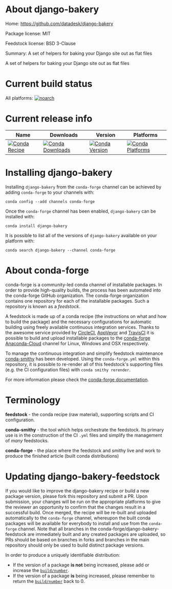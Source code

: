About django-bakery
===================

Home: https://github.com/datadesk/django-bakery

Package license: MIT

Feedstock license: BSD 3-Clause

Summary: A set of helpers for baking your Django site out as flat files

A set of helpers for baking your Django site out as flat files


Current build status
====================

All platforms:
[![noarch](https://img.shields.io/circleci/project/github/conda-forge/django-bakery-feedstock/master.svg?label=noarch)](https://circleci.com/gh/conda-forge/django-bakery-feedstock)

Current release info
====================

| Name | Downloads | Version | Platforms |
| --- | --- | --- | --- |
| [![Conda Recipe](https://img.shields.io/badge/recipe-django--bakery-green.svg)](https://anaconda.org/conda-forge/django-bakery) | [![Conda Downloads](https://img.shields.io/conda/dn/conda-forge/django-bakery.svg)](https://anaconda.org/conda-forge/django-bakery) | [![Conda Version](https://img.shields.io/conda/vn/conda-forge/django-bakery.svg)](https://anaconda.org/conda-forge/django-bakery) | [![Conda Platforms](https://img.shields.io/conda/pn/conda-forge/django-bakery.svg)](https://anaconda.org/conda-forge/django-bakery) |

Installing django-bakery
========================

Installing `django-bakery` from the `conda-forge` channel can be achieved by adding `conda-forge` to your channels with:

```
conda config --add channels conda-forge
```

Once the `conda-forge` channel has been enabled, `django-bakery` can be installed with:

```
conda install django-bakery
```

It is possible to list all of the versions of `django-bakery` available on your platform with:

```
conda search django-bakery --channel conda-forge
```


About conda-forge
=================

conda-forge is a community-led conda channel of installable packages.
In order to provide high-quality builds, the process has been automated into the
conda-forge GitHub organization. The conda-forge organization contains one repository
for each of the installable packages. Such a repository is known as a *feedstock*.

A feedstock is made up of a conda recipe (the instructions on what and how to build
the package) and the necessary configurations for automatic building using freely
available continuous integration services. Thanks to the awesome service provided by
[CircleCI](https://circleci.com/), [AppVeyor](http://www.appveyor.com/)
and [TravisCI](https://travis-ci.org/) it is possible to build and upload installable
packages to the [conda-forge](https://anaconda.org/conda-forge)
[Anaconda-Cloud](http://docs.anaconda.org/) channel for Linux, Windows and OSX respectively.

To manage the continuous integration and simplify feedstock maintenance
[conda-smithy](http://github.com/conda-forge/conda-smithy) has been developed.
Using the ``conda-forge.yml`` within this repository, it is possible to re-render all of
this feedstock's supporting files (e.g. the CI configuration files) with ``conda smithy rerender``.

For more information please check the [conda-forge documentation](https://conda-forge.org/docs/).

Terminology
===========

**feedstock** - the conda recipe (raw material), supporting scripts and CI configuration.

**conda-smithy** - the tool which helps orchestrate the feedstock.
                   Its primary use is in the construction of the CI ``.yml`` files
                   and simplify the management of *many* feedstocks.

**conda-forge** - the place where the feedstock and smithy live and work to
                  produce the finished article (built conda distributions)


Updating django-bakery-feedstock
================================

If you would like to improve the django-bakery recipe or build a new
package version, please fork this repository and submit a PR. Upon submission,
your changes will be run on the appropriate platforms to give the reviewer an
opportunity to confirm that the changes result in a successful build. Once
merged, the recipe will be re-built and uploaded automatically to the
`conda-forge` channel, whereupon the built conda packages will be available for
everybody to install and use from the `conda-forge` channel.
Note that all branches in the conda-forge/django-bakery-feedstock are
immediately built and any created packages are uploaded, so PRs should be based
on branches in forks and branches in the main repository should only be used to
build distinct package versions.

In order to produce a uniquely identifiable distribution:
 * If the version of a package **is not** being increased, please add or increase
   the [``build/number``](http://conda.pydata.org/docs/building/meta-yaml.html#build-number-and-string).
 * If the version of a package **is** being increased, please remember to return
   the [``build/number``](http://conda.pydata.org/docs/building/meta-yaml.html#build-number-and-string)
   back to 0.